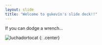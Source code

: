 ```yaml
---
layout: slide
title: "Welcome to gukevin's slide deck!!"
---
```


If you can dodge a wrench...

![luchadortocat](https://octodex.github.com/images/luchadortocat.png)
{: .center}
